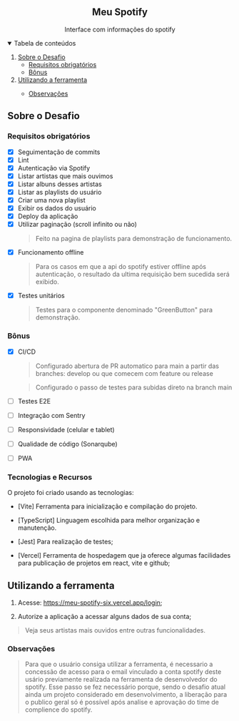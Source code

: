 <!-- PROJECT LOGO -->
<br />
<p align="center">
  <h2 align="center">Meu Spotify</h2>

  <p align="center">
    Interface com informações do spotify 
    <br />
  </p>
</p>

<!-- TABLE OF CONTENTS -->
<details open="open">
  <summary>Tabela de conteúdos</summary>
  <ol>
    <li>
      <a href="#sobre-o-desafio">Sobre o Desafio</a>
      <ul>
        <li><a href="#requisitos-obrigatórios">Requisitos obrigatórios</a></li>
      </ul>
      <ul>
        <li><a href="#bônus">Bônus</a></li>
      </ul>
    </li>
    <li>
      <a href="#utilizando-a-ferramenta">Utilizando a ferramenta</a></li>
      <ul>
        <li><a href="#observações">Observações</a></li>
      </ul>
    </li>
  </ol>
</details>

<!-- ABOUT THE PROJECT -->

## Sobre o Desafio

### Requisitos obrigatórios

- [x] Seguimentação de commits
- [x] Lint
- [x] Autenticação via Spotify
- [x] Listar artistas que mais ouvimos
- [x] Listar albuns desses artistas
- [x] Listar as playlists do usuário
- [x] Criar uma nova playlist
- [x] Exibir os dados do usuário
- [x] Deploy da aplicação
- [x] Utilizar paginação (scroll infinito ou não)
  > Feito na pagina de playlists para demonstração de funcionamento.
- [x] Funcionamento offline
  > Para os casos em que a api do spotify estiver offline após autenticação, o resultado da ultima requisição bem sucedida será exibido.
- [x] Testes unitários
  > Testes para o componente denominado "GreenButton" para demonstração.

### Bônus

- [x] CI/CD

  > Configurado abertura de PR automatico para main a partir das branches: develop ou que comecem com feature ou release

  > Configurado o passo de testes para subidas direto na branch main

- [ ] Testes E2E
- [ ] Integração com Sentry
- [ ] Responsividade (celular e tablet)
- [ ] Qualidade de código (Sonarqube)
- [ ] PWA

### Tecnologias e Recursos

O projeto foi criado usando as tecnologias:

- [Vite]
  Ferramenta para inicialização e compilação do projeto.

- [TypeScript]
  Linguagem escolhida para melhor organização e manutenção.

- [Jest]
  Para realização de testes;

- [Vercel]
  Ferramenta de hospedagem que ja oferece algumas facilidades para publicação de projetos em react, vite e github;

## Utilizando a ferramenta

1. Acesse: <a href="https://meu-spotify-six.vercel.app/login">https://meu-spotify-six.vercel.app/login</a>;

2. Autorize a aplicação a acessar alguns dados de sua conta;

> Veja seus artistas mais ouvidos entre outras funcionalidades.

### Observações

> Para que o usuário consiga utilizar a ferramenta, é necessario a concessão de acesso para o email vinculado a conta spotify deste usário previamente realizada na ferramenta de desenvolvedor do spotify. Esse passo se fez necessário porque, sendo o desafio atual ainda um projeto considerado em desenvolvimento, a liberação para o publico geral só é possível após analise e aprovação do time de complience do spotify.
